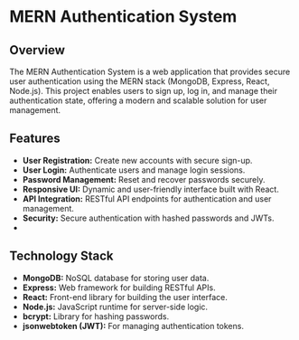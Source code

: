 # MERN Authentication System
## Overview
The MERN Authentication System is a web application that provides secure user authentication using the MERN stack (MongoDB, Express, React, Node.js). This project enables users to sign up, log in, and manage their authentication state, offering a modern and scalable solution for user management.
## Features

- **User Registration:** Create new accounts with secure sign-up.
- **User Login:** Authenticate users and manage login sessions.
- **Password Management:** Reset and recover passwords securely.
- **Responsive UI:** Dynamic and user-friendly interface built with React.
- **API Integration:** RESTful API endpoints for authentication and user management.
- **Security:** Secure authentication with hashed passwords and JWTs.
- 
## Technology Stack

- **MongoDB:** NoSQL database for storing user data.
- **Express:** Web framework for building RESTful APIs.
- **React:** Front-end library for building the user interface.
- **Node.js:** JavaScript runtime for server-side logic.
- **bcrypt:** Library for hashing passwords.
- **jsonwebtoken (JWT):** For managing authentication tokens.
